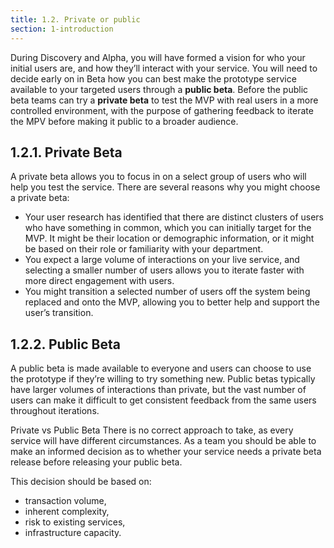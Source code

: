 ```yaml
---
title: 1.2. Private or public
section: 1-introduction
---
```


During Discovery and Alpha, you will have formed a vision for who your initial users are, and how they’ll interact with your service. You will need to decide early on in Beta how you can best make the prototype service available to your targeted users through a **public beta**. Before the public beta teams can try a **private beta** to test the MVP with real users in a more controlled environment, with the purpose of gathering feedback to iterate the MPV before making it public to a broader audience.

## 1.2.1. Private Beta

A private beta allows you to focus in on a select group of users who will help you test the service. There are several reasons why you might choose a private beta:

*	Your user research has identified that there are distinct clusters of users who have something in common, which you can initially target for the MVP. It might be their location or demographic information, or it might be based on their role or familiarity with your department.
*	You expect a large volume of interactions on your live service, and selecting a smaller number of users allows you to iterate faster with more direct engagement with users.
*	You might transition a selected number of users off the system being replaced and onto the MVP, allowing you to better help and support the user’s transition.

## 1.2.2. Public Beta

A public beta is made available to everyone and users can choose to use the prototype if they’re willing to try something new. Public betas typically have larger volumes of interactions than private, but the vast number of users can make it difficult to get consistent feedback from the same users throughout iterations. 

Private vs Public Beta 
There is no correct approach to take, as every service will have different circumstances. As a team you should be able to make an informed decision as to whether your service needs a private beta release before releasing your public beta.

This decision should be based on:

*	transaction volume,
*	inherent complexity,
*	risk to existing services,
*	infrastructure capacity.

